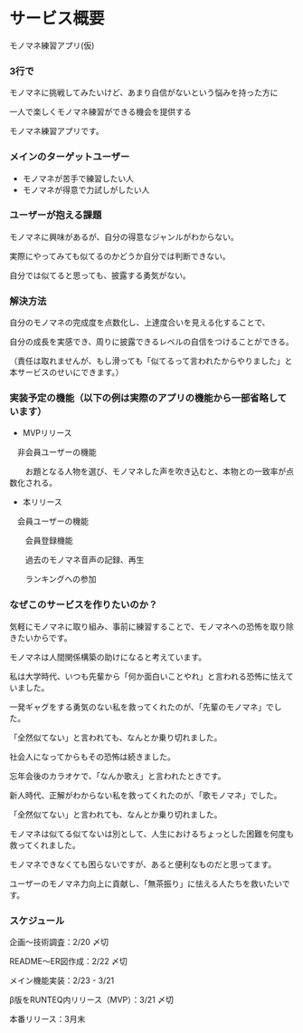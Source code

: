 # サービス概要
モノマネ練習アプリ(仮)

### **3行で**

モノマネに挑戦してみたいけど、あまり自信がないという悩みを持った方に

一人で楽しくモノマネ練習ができる機会を提供する

モノマネ練習アプリです。

### **メインのターゲットユーザー**

- モノマネが苦手で練習したい人
- モノマネが得意で力試しがしたい人

### **ユーザーが抱える課題**

モノマネに興味があるが、自分の得意なジャンルがわからない。

実際にやってみても似てるのかどうか自分では判断できない。

自分では似てると思っても、披露する勇気がない。

### **解決方法**

自分のモノマネの完成度を点数化し、上達度合いを見える化することで、

自分の成長を実感でき、周りに披露できるレベルの自信をつけることができる。

（責任は取れませんが、もし滑っても「似てるって言われたからやりました」と本サービスのせいにできます。）

### **実装予定の機能（以下の例は実際のアプリの機能から一部省略しています）**

- MVPリリース

　非会員ユーザーの機能

　　お題となる人物を選び、モノマネした声を吹き込むと、本物との一致率が点数化される。

- 本リリース

　会員ユーザーの機能

　　会員登録機能

　　過去のモノマネ音声の記録、再生

　　ランキングへの参加

### **なぜこのサービスを作りたいのか？**

気軽にモノマネに取り組み、事前に練習することで、モノマネへの恐怖を取り除きたいからです。

モノマネは人間関係構築の助けになると考えています。

私は大学時代、いつも先輩から「何か面白いことやれ」と言われる恐怖に怯えていました。

一発ギャグをする勇気のない私を救ってくれたのが、「先輩のモノマネ」でした。

「全然似てない」と言われても、なんとか乗り切れました。

社会人になってからもその恐怖は続きました。

忘年会後のカラオケで、「なんか歌え」と言われたときです。

新人時代、正解がわからない私を救ってくれたのが、「歌モノマネ」でした。

「全然似てない」と言われても、なんとか乗り切れました。

モノマネは似てる似てないは別として、人生におけるちょっとした困難を何度も救ってくれました。　

モノマネできなくても困らないですが、あると便利なものだと思ってます。

ユーザーのモノマネ力向上に貢献し、「無茶振り」に怯える人たちを救いたいです。

### **スケジュール**

企画〜技術調査：2/20 〆切

README〜ER図作成：2/22 〆切

メイン機能実装：2/23 - 3/21

β版をRUNTEQ内リリース（MVP）：3/21 〆切

本番リリース：3月末